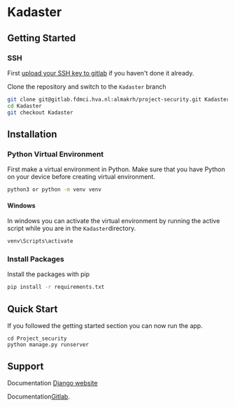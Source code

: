# Kadaster

## Getting Started

### SSH
First [upload your SSH key to gitlab]() if you haven't done it already.

Clone the repository and switch to the `Kadaster` branch

```sh
git clone git@gitlab.fdmci.hva.nl:almakrh/project-security.git Kadaster
cd Kadaster
git checkout Kadaster
```

## Installation

### Python Virtual Environment
First make a virtual environment in Python. Make sure that you have Python on your device before creating virtual environment.
```sh
python3 or python -m venv venv
```

#### Windows
In windows you can activate the virtual environment by running the active script while you are in the `Kadaster`directory.
```sh
venv\Scripts\activate
```

### Install Packages
Install the packages with pip
```sh
pip install -r requirements.txt
```

## Quick Start
If you followed the getting started section you can now run the app.
```
cd Project_security
python manage.py runserver
```


## Support


Documentation [Django website](https://docs.djangoproject.com/en/4.1/intro/tutorial01/)

Documentation[Gitlab](https://git-scm.com/docs).




